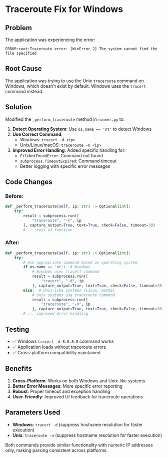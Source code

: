 # Traceroute Fix for Windows

## Problem
The application was experiencing the error:
```
ERROR:root:Traceroute error: [WinError 2] The system cannot find the file specified
```

## Root Cause
The application was trying to use the Unix `traceroute` command on Windows, which doesn't exist by default. Windows uses the `tracert` command instead.

## Solution
Modified the `_perform_traceroute` method in `runner.py` to:

1. **Detect Operating System**: Use `os.name == 'nt'` to detect Windows
2. **Use Correct Command**:
   - Windows: `tracert -d <ip>`
   - Unix/Linux/macOS: `traceroute -n <ip>`
3. **Improved Error Handling**: Added specific handling for:
   - `FileNotFoundError`: Command not found
   - `subprocess.TimeoutExpired`: Command timeout
   - Better logging with specific error messages

## Code Changes

### Before:
```python
def _perform_traceroute(self, ip: str) -> Optional[int]:
    try:
        result = subprocess.run([
            "traceroute", "-n", ip
        ], capture_output=True, text=True, check=False, timeout=30)
        # ... rest of function
```

### After:
```python
def _perform_traceroute(self, ip: str) -> Optional[int]:
    try:
        # Use appropriate command based on operating system
        if os.name == 'nt':  # Windows
            # Windows uses tracert command
            result = subprocess.run([
                "tracert", "-d", ip
            ], capture_output=True, text=True, check=False, timeout=30)
        else:  # Unix-like systems (Linux, macOS)
            # Unix systems use traceroute command
            result = subprocess.run([
                "traceroute", "-n", ip
            ], capture_output=True, text=True, check=False, timeout=30)
        # ... improved error handling
```

## Testing
- ✅ Windows `tracert -d 8.8.8.8` command works
- ✅ Application loads without traceroute errors
- ✅ Cross-platform compatibility maintained

## Benefits
1. **Cross-Platform**: Works on both Windows and Unix-like systems
2. **Better Error Messages**: More specific error reporting
3. **Robust**: Proper timeout and exception handling
4. **User-Friendly**: Improved UI feedback for traceroute operations

## Parameters Used
- **Windows**: `tracert -d` (suppress hostname resolution for faster execution)
- **Unix**: `traceroute -n` (suppress hostname resolution for faster execution)

Both commands provide similar functionality with numeric IP addresses only, making parsing consistent across platforms.
